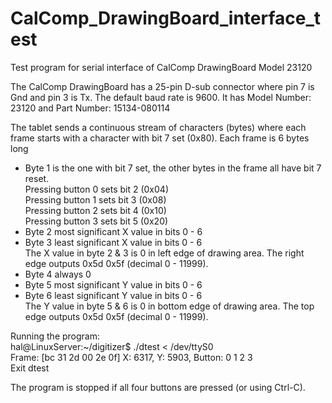 # CalComp_DrawingBoard_interface_test
Test program for serial interface of CalComp DrawingBoard Model 23120

The CalComp DrawingBoard has a 25-pin D-sub connector where pin 7 is Gnd and pin 3 is Tx.
The default baud rate is 9600.
It has Model Number: 23120 and Part Number: 15134-080114

The tablet sends a continuous stream of characters (bytes) where each frame starts with a character with bit 7 set (0x80).
Each frame is 6 bytes long
* Byte 1 is the one with bit 7 set, the other bytes in the frame all have bit 7 reset.<br>
    Pressing button 0 sets bit 2 (0x04)<br>
    Pressing button 1 sets bit 3 (0x08)<br>
    Pressing button 2 sets bit 4 (0x10)<br>
    Pressing button 3 sets bit 5 (0x20)<br>
* Byte 2 most significant X value in bits 0 - 6<br>
* Byte 3 least significant X value in bits 0 - 6<br>
    The X value in byte 2 & 3 is 0 in left edge of drawing area. The right edge outputs 0x5d 0x5f (decimal 0 - 11999).<br>
* Byte 4 always 0<br>
* Byte 5 most significant Y value in bits 0 - 6<br>
* Byte 6 least significant Y value in bits 0 - 6<br>
    The Y value in byte 5 & 6 is 0 in bottom edge of drawing area. The top edge outputs 0x5d 0x5f (decimal 0 - 11999).<br>

Running the program:<br>
    hal@LinuxServer:~/digitizer$ ./dtest < /dev/ttyS0<br>
    Frame: [bc 31 2d 00 2e 0f]  X:  6317, Y:  5903, Button: 0 1 2 3 <br>
    Exit dtest<br>

The program is stopped if all four buttons are pressed (or using Ctrl-C).
